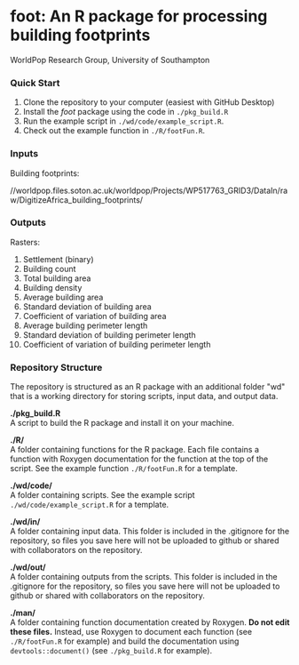 # foot: An R package for processing building footprints
WorldPop Research Group, University of Southampton

### Quick Start  

1. Clone the repository to your computer (easiest with GitHub Desktop)
2. Install the *foot* package using the code in `./pkg_build.R`
3. Run the example script in `./wd/code/example_script.R`.
4. Check out the example function in `./R/footFun.R`.

### Inputs
Building footprints:  

//worldpop.files.soton.ac.uk/worldpop/Projects/WP517763_GRID3/DataIn/raw/DigitizeAfrica_building_footprints/

### Outputs
Rasters:  

1. Settlement (binary)
2. Building count
3. Total building area
5. Building density
4. Average building area
5. Standard deviation of building area
6. Coefficient of variation of building area
7. Average building perimeter length
8. Standard deviation of building perimeter length
9. Coefficient of variation of building perimeter length

### Repository Structure
The repository is structured as an R package with an additional folder "wd" that is a working directory for storing scripts, input data, and output data.

**./pkg_build.R**  
A script to build the R package and install it on your machine.

**./R/**  
A folder containing functions for the R package. Each file contains a function with Roxygen documentation for the function at the top of the script. See the example function `./R/footFun.R` for a template.

**./wd/code/**  
A folder containing scripts. See the example script `./wd/code/example_script.R` for a template.

**./wd/in/**  
A folder containing input data. This folder is included in the .gitignore for the repository, so files you save here will not be uploaded to github or shared with collaborators on the repository.

**./wd/out/**  
A folder containing outputs from the scripts. This folder is included in the .gitignore for the repository, so files you save here will not be uploaded to github or shared with collaborators on the repository.

**./man/**  
A folder containing function documentation created by Roxygen. **Do not edit these files.** Instead, use Roxygen to document each function (see `./R/footFun.R` for example) and build the documentation using `devtools::document()` (see `./pkg_build.R` for example).